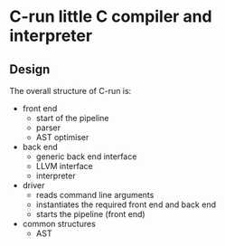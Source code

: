 # C-run little C compiler and interpreter

## Design

The overall structure of C-run is:
* front end
  * start of the pipeline 
  * parser
  * AST optimiser
* back end
  * generic back end interface
  * LLVM interface
  * interpreter
* driver
  * reads command line arguments
  * instantiates the required front end and back end
  * starts the pipeline (front end)
* common structures
  * AST